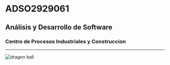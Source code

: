 # ADSO2929061
## Análisis y Desarrollo de Software


### Centro de Procesos Industriales y Construccion

---

 ![dragon ball](https://tinyurl.com/4fwcj6sf)
 
